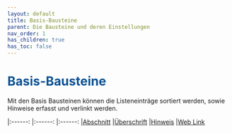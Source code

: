 ```yaml
---
layout: default
title: Basis-Bausteine
parent: Die Bausteine und deren Einstellungen
nav_order: 1
has_children: true
has_toc: false
---
```


# <span style="color:#0b5394">**Basis-Bausteine**</span>

Mit den Basis Bausteinen können die Listeneinträge sortiert werden, sowie Hinweise erfasst und verlinkt werden.

|:------:       |:------:               |:------:
|[Abschnitt](/docs/record-spec-settings/grand-childs-base/section.html)   |[Überschrift](/docs/record-spec-settings/grand-childs-base/heading.html)    |[Hinweis](/docs/record-spec-settings/grand-childs-base/hint.html)                |[Web Link](/docs/record-spec-settings/grand-childs-base/web-link.html)